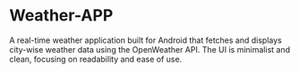 # Weather-APP
A real-time weather application built for Android that fetches and displays city-wise weather data using the OpenWeather API. The UI is minimalist and clean, focusing on readability and ease of use.
